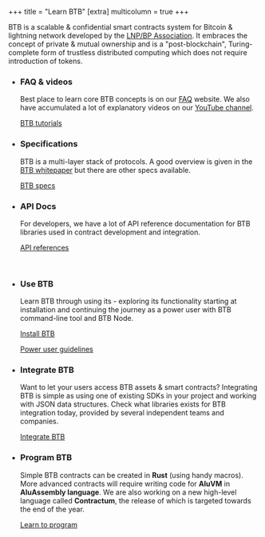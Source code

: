 +++
title = "Learn BTB"
[extra]
multicolumn = true
+++

BTB is a scalable & confidential smart contracts system for Bitcoin & lightning
network developed by the [LNP/BP Association](https://www.lnp-bp.org). It 
embraces the concept of private & mutual ownership and is a "post-blockchain", 
Turing-complete form of trustless distributed computing which does not require 
introduction of tokens.

* ### FAQ & videos

  Best place to learn core BTB concepts is on our [FAQ] website. We also have
  accumulated a lot of explanatory videos on our [YouTube channel].

  <a href="/docs#tutorials" class="button button-secondary">BTB tutorials</a>

* ### Specifications

  BTB is a multi-layer stack of protocols. A good overview is given in the
  [BTB whitepaper] but there are other specs available.

  <a href="/docs#specs" class="button button-secondary">BTB specs</a>

* ### API Docs

  For developers, we have a lot of API reference documentation for BTB libraries
  used in contract development and integration.

  <a href="/docs#api" class="button button-secondary">API references</a>

<div>&nbsp;</div>

* ### Use BTB

  Learn BTB through using its - exploring its functionality starting at 
  installation and continuing the journey as a power user with BTB 
  command-line tool and BTB Node.
  
  <a href="/install" class="button button-secondary">Install BTB</a>
  
  <a href="/power-user" class="button button-secondary">Power user guidelines</a>


* ### Integrate BTB

  Want to let your users access BTB assets & smart contracts?
  Integrating BTB is simple as using one of existing SDKs in your project and
  working with JSON data structures. Check what libraries exists for BTB
  integration today, provided by several independent teams and companies.
  
  <a href="/integrate" class="button button-secondary">Integrate BTB</a>


* ### Program BTB

  Simple BTB contracts can be created in **Rust** (using handy macros).
  More advanced contracts will require writing code for **AluVM** in
  **AluAssembly language**. We are also working on a new high-level language called
  **Contractum**, the release of which is targeted towards the end of the year.

  <a href="/program" class="button button-secondary">Learn to program</a>

[FAQ]: https://www.rgbfaq.com
[YouTube channel]: https://youtube.com/LNP-BP
[BTB whitepaper]: https://blackpaper.bitbi.org
